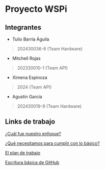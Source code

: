 # Proyecto WSPi
## Integrantes
+ Tulio Barría Águila
> 202430036-9 (Team Hardware)
+ Mitchell Rojas
> 202330010-1 (Team API)
+ Ximena Espinoza
> 2024 (Team API)
+ Agustin Garcia
> 202430019-9 (Team Hardware)

## Links de trabajo

[¿Cuál fue nuestro enfoque?](https://github.com/sammmDot/WSPi/La-visión)

[¿Qué necesitamos para cumplir con lo básico?](https://github.com/sammmDot/WSPi/Requisitos)

[El plan de trabajo](https://github.com/sammmDot/WSPi/Plan)

[Escritura básica de GitHub](https://docs.github.com/es/get-started/writing-on-github/getting-started-with-writing-and-formatting-on-github/basic-writing-and-formatting-syntax)
